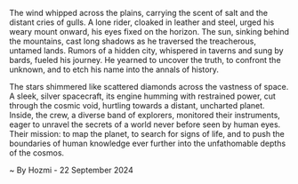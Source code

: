 
The wind whipped across the plains, carrying the scent of salt and the distant cries of gulls. A lone rider, cloaked in leather and steel, urged his weary mount onward, his eyes fixed on the horizon. The sun, sinking behind the mountains, cast long shadows as he traversed the treacherous, untamed lands. Rumors of a hidden city, whispered in taverns and sung by bards, fueled his journey.  He yearned to uncover the truth, to confront the unknown, and to etch his name into the annals of history.

The stars shimmered like scattered diamonds across the vastness of space.  A sleek, silver spacecraft, its engine humming with restrained power, cut through the cosmic void, hurtling towards a distant, uncharted planet. Inside, the crew, a diverse band of explorers, monitored their instruments, eager to unravel the secrets of a world never before seen by human eyes. Their mission: to map the planet, to search for signs of life, and to push the boundaries of human knowledge ever further into the unfathomable depths of the cosmos. 

~ By Hozmi - 22 September 2024
